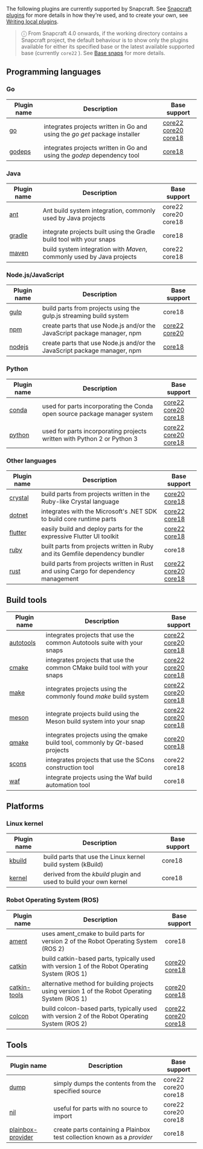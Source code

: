 The following plugins are currently supported by Snapcraft. See [Snapcraft plugins](/t/snapcraft-plugins/4284) for more details in how they're used, and to create your own, see [Writing local plugins](/t/writing-local-plugins/5125).

> ⓘ From Snapcraft 4.0 onwards, if the working directory contains a Snapcraft project, the default behaviour is to show only the plugins available for either its specified base or the latest available supported base (currently  `core22` ). See [Base snaps](/t/base-snaps/11198) for more details.

## Programming languages

<h3 id='heading--go'>Go</h3>

| Plugin name |  Description | Base support |
|--|--|--|
| [go](/t/the-go-plugin/8505) | integrates projects written in Go and using the *go get* package installer  | [core22](/t/the-go-plugin/8505#heading--core22) <br /> [core20](/t/the-go-plugin/8505#heading--core20) <br /> [core18](/t/the-go-plugin/8505#heading--core18) |
 [godeps](/t/the-godeps-plugin/8506) | integrates projects written in Go and using the *godep* dependency tool | [core18](/t/the-godeps-plugin/8506) |

<h3 id='heading--java'>Java</h3>

| Plugin name |  Description | Base support |
|--|--|--|
| [ant](/t/the-ant-plugin/8507) | Ant build system integration, commonly used by Java projects | core22</br>core20</br>core18 |
| [gradle](/t/the-gradle-plugin/5390) | integrate projects built using the Gradle build tool with your snaps | core18 |
| [maven](/t/the-maven-plugin/4282) | build system integration with *Maven*, commonly used by Java projects  | core22</br>core18 |

<h3 id='heading--javascript'>Node.js/JavaScript</h3>

| Plugin name |  Description | Base support |
|--|--|--|
| [gulp](/t/the-gulp-plugin/8511) |  build parts from projects using the gulp.js streaming build system | core18 |
| [npm](/t/the-npm-plugin/17591) | create parts that use Node.js and/or the JavaScript package manager, npm | [core22](/t/the-npm-plugin/17591#heading--core22) <br /> [core20](/t/the-npm-plugin/17591#heading--core20) |
| [nodejs](/t/the-nodejs-plugin/8514) | create parts that use Node.js and/or the JavaScript package manager, npm | [core18](/t/the-nodejs-plugin/8514#heading--core18) |

<h3 id='heading--python'>Python</h3>

| Plugin name |  Description | Base support |
|--|--|--|
| [conda](/t/the-conda-plugin/12530) | used for parts incorporating the Conda open source package manager system | [core22](/t/the-conda-plugin/12530#heading--core22) <br /> [core20](/t/the-conda-plugin/12530#heading--core20) <br /> [core18](/t/the-conda-plugin/12530#heading--core18)|
| [python](/t/the-python-plugin/8529) | used for parts incorporating projects written with Python 2 or Python 3 |  [core22](/t/the-python-plugin/8529#heading--core22) <br /> [core20](/t/the-python-plugin/8529#heading--core20) <br /> [core18](/t/the-python-plugin/8529#heading--core18) |

<h3 id='heading--other'>Other languages</h3>

| Plugin name |  Description | Base support |
|--|--|--|
| [crystal](/t/the-crystal-plugin/12527) | build parts from projects written in the Ruby-like Crystal language | [core20](/t/the-crystal-plugin/12527#heading--core20) <br /> [core18]( /t/the-crystal-plugin/12527#heading--core18) |
| [dotnet](/t/the-dotnet-plugin/8584) | integrates with the Microsoft's .NET SDK to build core runtime parts  | [core22](/t/the-dotnet-plugin/8584#heading--core22) <br /> [core18](/t/the-dotnet-plugin/8584#heading--core18) |
| [flutter](/t/the-flutter-plugin/18746) | easily build and deploy parts for the expressive Flutter UI toolkit  | [core22](/t/the-flutter-plugin/18746#heading--core22)</br>[core18](/t/the-flutter-plugin/18746#heading--core18) |
| [ruby](/t/the-ruby-plugin/8587) | built parts from projects written in Ruby and its Gemfile dependency bundler | core18 |
| [rust](/t/the-rust-plugin/8588) | build parts from projects written in Rust and using Cargo for dependency management  | [core22](/t/the-rust-plugin/8588#heading--core22) <br /> [core20](/t/the-rust-plugin/8588#heading--core20) <br /> [core18](/t/the-rust-plugin/8588#heading--core18) |

<h2 id='heading--build-tools'>Build tools</h2>

| Plugin name |  Description | Base support |
|--|--|--|
| [autotools](/t/the-autotools-plugin/8616) | integrates projects that use the common Autotools suite with your snaps |  [core22](/t/the-autotools-plugin/8616#heading--core22) <br /> [core20](/t/the-autotools-plugin/8616#heading--core20) <br /> [core18](/t/the-autotools-plugin/8616#heading--core18)
| [cmake](/t/the-cmake-plugin/8621) | integrates projects that use the common CMake build tool with your snaps  | [core22](/t/the-cmake-plugin/8621#heading--core22) <br /> [core20](/t/the-cmake-plugin/8621#heading--core20) <br /> [core18](/t/the-cmake-plugin/8621#heading--core18) |
| [make](/t/the-make-plugin/8622) | integrates projects using the commonly found *make* build system | [core22](/t/the-make-plugin/8622#heading--core22) <br /> [core20](/t/the-make-plugin/8622#heading--core20) <br /> [core18](/t/the-make-plugin/8622#heading--core18)
| [meson](/t/the-meson-plugin/8623) | integrate projects build using the Meson build system into your snap | [core22](/t/the-meson-plugin/8623#heading--core22) <br /> [core20](/t/the-meson-plugin/8623#heading--core20) <br /> [core18](/t/the-meson-plugin/8623#heading--core18) |
| [qmake](/t/the-qmake-plugin/8628) | integrates projects using the qmake build tool, commonly by *Qt*-based projects | [core20](/t/the-qmake-plugin/8628#heading--core20) <br /> [core18](/t/the-qmake-plugin/8628#heading--core18) | 
| [scons](/t/the-scons-plugin/8629) | integrates projects that use the SCons construction tool | core22</br>core18 |
| [waf](/t/the-waf-plugin/8630) | integrate projects using the Waf build automation tool | core18

## Platforms

### Linux kernel

| Plugin name |  Description | Base support |
|--|--|--|
| [kbuild](/t/the-kbuild-plugin/8633) | build parts that use the Linux kernel build system (kBuild) | core18 |
| [kernel](/t/the-kernel-plugin/8642) | derived from the *kbuild* plugin and used to build your own kernel | core18 |

### Robot Operating System (ROS)

| Plugin name |  Description | Base support |
|--|--|--|
| [ament](/t/the-ament-plugin/8643) | uses ament_cmake to build parts for version 2 of the Robot Operating System (ROS 2) | core18 |
| [catkin](/t/the-catkin-plugin/8644) | build catkin-based parts, typically used with version 1 of the Robot Operating System (ROS 1) | [core20](/t/the-catkin-plugin/8644#heading--core20) <br /> [core18](/t/the-catkin-plugin/8644#heading--core18) |
| [catkin-tools](/t/the-catkin-tools-plugin/8645) | alternative method for building projects using version 1 of the Robot Operating System (ROS 1)   | [core20](/t/the-catkin-tools-plugin/8645#heading--core20) <br /> [core18](/t/the-catkin-tools-plugin/8645#heading--core18) |
| [colcon](/t/the-colcon-plugin/11895) | build colcon-based parts, typically used with version 2 of the Robot Operating System (ROS 2)  | [core22](/t/the-colcon-plugin/11895#heading--core22) <br />[core20](/t/the-colcon-plugin/11895#heading--core20) <br /> [core18](/t/the-colcon-plugin/11895#heading--core18) |

## Tools

| Plugin name |  Description | Base support |
|--|--|--|
| [dump](/t/the-dump-plugin/8007) | simply dumps the contents from the specified source | core22 <br /> core20 <br /> core18 |
| [nil](/t/the-nil-plugin/8646) | useful for parts with no source to import | core22 <br /> core20 <br /> core18 |
| [plainbox-provider](/t/the-plainbox-provider-plugin/8647) | create parts containing a Plainbox test collection known as a *provider*  | core18 |8